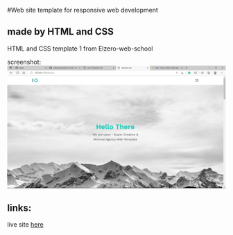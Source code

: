 #Web site template for responsive web development 

made by HTML and CSS
--------------------

HTML and CSS template 1 from Elzero-web-school



screenshot: ![photo](https://github.com/3omeed/template-1/blob/main/images/Screenshot%20(70).png)








links:
----
live site [here]()    

